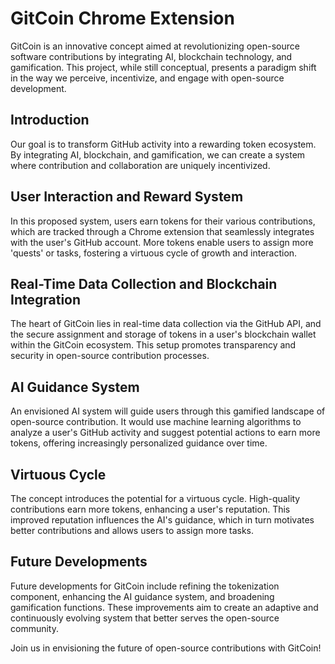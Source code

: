 # GitCoin Chrome Extension

GitCoin is an innovative concept aimed at revolutionizing open-source software contributions by integrating AI, blockchain technology, and gamification. This project, while still conceptual, presents a paradigm shift in the way we perceive, incentivize, and engage with open-source development.

## Introduction

Our goal is to transform GitHub activity into a rewarding token ecosystem. By integrating AI, blockchain, and gamification, we can create a system where contribution and collaboration are uniquely incentivized.

## User Interaction and Reward System

In this proposed system, users earn tokens for their various contributions, which are tracked through a Chrome extension that seamlessly integrates with the user's GitHub account. More tokens enable users to assign more 'quests' or tasks, fostering a virtuous cycle of growth and interaction.

## Real-Time Data Collection and Blockchain Integration

The heart of GitCoin lies in real-time data collection via the GitHub API, and the secure assignment and storage of tokens in a user's blockchain wallet within the GitCoin ecosystem. This setup promotes transparency and security in open-source contribution processes.

## AI Guidance System

An envisioned AI system will guide users through this gamified landscape of open-source contribution. It would use machine learning algorithms to analyze a user's GitHub activity and suggest potential actions to earn more tokens, offering increasingly personalized guidance over time.

## Virtuous Cycle

The concept introduces the potential for a virtuous cycle. High-quality contributions earn more tokens, enhancing a user's reputation. This improved reputation influences the AI's guidance, which in turn motivates better contributions and allows users to assign more tasks.

## Future Developments

Future developments for GitCoin include refining the tokenization component, enhancing the AI guidance system, and broadening gamification functions. These improvements aim to create an adaptive and continuously evolving system that better serves the open-source community.

Join us in envisioning the future of open-source contributions with GitCoin!
